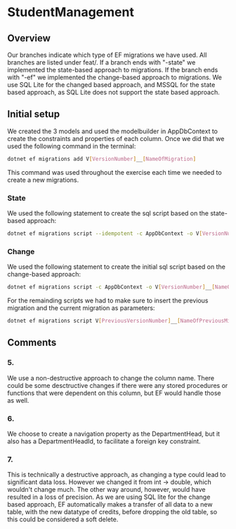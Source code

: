 # StudentManagement

## Overview
Our branches indicate which type of EF migrations we have used. All branches are listed under feat/. If a branch ends with "-state" we implemented the state-based approach to migrations.
If the branch ends with "-ef" we implemented the change-based approach to migrations.
We use SQL Lite for the changed based approach, and MSSQL for the state based approach, as SQL Lite does not support the state based approach. 

## Initial setup
We created the 3 models and used the modelbuilder in AppDbContext to create the constraints and properties of each column.
Once we did that we used the following command in the terminal:
```bash
dotnet ef migrations add V[VersionNumber]__[NameOfMigration]
```
This command was used throughout the exercise each time we needed to create a new migrations.

### State
We used the following statement to create the sql script based on the state-based approach:
```bash
dotnet ef migrations script --idempotent -c AppDbContext -o V[VersionNumber]__[NameOfMigration].sql
```

### Change
We used the following statement to create the initial sql script based on the change-based approach:
```bash
dotnet ef migrations script -c AppDbContext -o V[VersionNumber]__[NameOfMigration].sql
```
For the remainding scripts we had to make sure to insert the previous migration and the current migration as parameters:
```bash
dotnet ef migrations script V[PreviousVersionNumber]__[NameOfPreviousMigration] V[CurrentVersionNumber]__[NameOfCurrentMigration] -o V[CurrentVersionNumber]__[NameOfCurrentMigration].sql
```


## Comments
### 5.
We use a non-destructive approach to change the column name. There could be some desctructive changes if there were any stored procedures or functions that were dependent on this column, but EF would handle those as well.

### 6.
We choose to create a navigation property as the DepartmentHead, but it also has a DepartmentHeadId, to facilitate a foreign key constraint.

### 7.
This is technically a destructive approach, as changing a type could lead to significant data loss. However we changed it from int -> double, which wouldn't change much. 
The other way around, however, would have resulted in a loss of precision.
As we are using SQL lite for the change based approach, EF automatically makes a transfer of all data to a new table, with the new datatype of credits, before dropping the old table, so this could be considered a soft delete.

